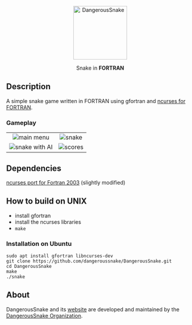 <p align="center">
  <a href="https://github.com/dangeroussnake/DangerousSnake">
    <img alt="DangerousSnake" src="https://dangeroussnake.de/res/icon/DangerousSnake144x144.png" width="144">
  </a>
</p>

<p align="center">
  Snake in <b>FORTRAN</b>
</p>

## Description
A simple snake game written in FORTRAN using gfortran and [ncurses for FORTRAN][1].

### Gameplay
<table cellspacing="0" cellpadding="0">
    <tr>
        <td style="text-align: center;">
            <img src="https://dangeroussnake.de/res/gameplay/MainMenu.png" alt="main menu" />
        </td>
        <td style="text-align: center;">
            <img src="https://dangeroussnake.de/res/gameplay/Snake.png" alt="snake" />
        </td>
    </tr>
    <tr>
        <td style="text-align: center;">
            <img src="https://dangeroussnake.de/res/gameplay/SnakeWithAI.png" alt="snake with AI" />
        </td>
        <td style="text-align: center;">
            <img src="https://dangeroussnake.de/res/gameplay/Scores.png" alt="scores" />
        </td>
    </tr>
</table>

## Dependencies
[ncurses port for Fortran 2003][1] (slightly modified)

## How to build on UNIX
- install gfortran
- install the ncurses libraries
- `make`

### Installation on Ubuntu
```
sudo apt install gfortran libncurses-dev
git clone https://github.com/dangeroussnake/DangerousSnake.git
cd DangerousSnake
make
./snake
```

## About
DangerousSnake and its [website](https://dangeroussnake.de) are developed and maintained by the [DangerousSnake Organization](https://github.com/dangeroussnake).


[1]: http://www.urbanjost.altervista.org/LIBRARY/libscreen/ncurses/pdsrc/ncurses_from_Fortran.html